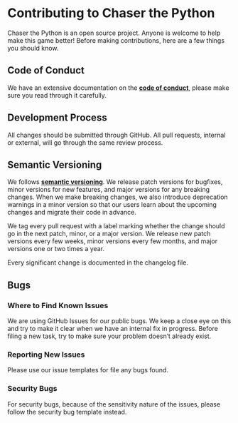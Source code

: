 # Contributing to Chaser the Python

Chaser the Python is an open source project. Anyone is welcome to help make this game better! Before making
contributions, here are a few things you should know.

## Code of Conduct
We have an extensive documentation on the **[code of conduct](./CODE_OF_CONDUCT.md)**,
please make sure you read through it carefully.

## Development Process
All changes should be submitted through GitHub. All pull requests, internal or
external, will go through the same review process.

## Semantic Versioning
We follows **[semantic versioning](https://semver.org/)**. We release patch versions for bugfixes, minor versions for new features, and major versions for any breaking changes. When we make breaking changes, we also introduce deprecation warnings in a minor version so that our users learn about the upcoming changes and migrate their code in advance.

We tag every pull request with a label marking whether the change should go in the next patch, minor, or a major version. We release new patch versions every few weeks, minor versions every few months, and major versions one or two times a year.

Every significant change is documented in the changelog file.

 ## Bugs
 ### Where to Find Known Issues
 We are using GitHub Issues for our public bugs. We keep a close eye on this and try to make it clear when we have an internal fix in progress. Before filing a new task, try to make sure your problem doesn’t already exist.
 
 ### Reporting New Issues
 Please use our issue templates for file any bugs found.
 
 ### Security Bugs
 For security bugs, because of the sensitivity nature of the issues, please follow the security bug template instead.
 

